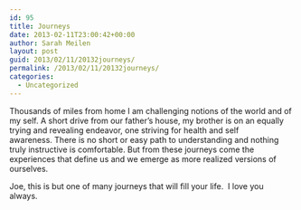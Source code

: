 ```yaml
---
id: 95
title: Journeys
date: 2013-02-11T23:00:42+00:00
author: Sarah Meilen
layout: post
guid: 2013/02/11/20132journeys/
permalink: /2013/02/11/20132journeys/
categories:
  - Uncategorized
---
```

Thousands of miles from home I am challenging notions of the world and of my self. A short drive from our father&#8217;s house, my brother is on an equally trying and revealing endeavor, one striving for health and self awareness.&nbsp;There is no short or easy path to understanding and nothing truly instructive is comfortable. But from these&nbsp;journeys&nbsp;come the experiences that define us and we emerge as more realized versions of ourselves.&nbsp;

Joe, this is but one of many journeys that will fill your life. &nbsp;I love you always.&nbsp;
